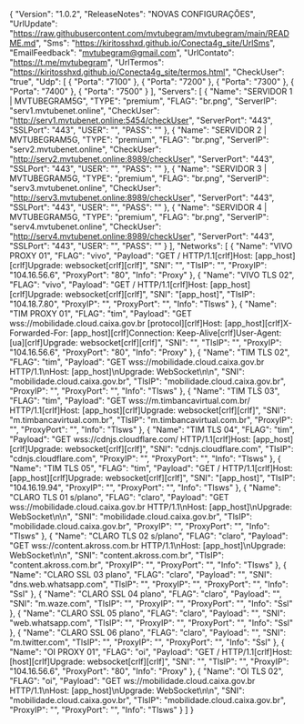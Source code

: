 {
  "Version": "1.0.2",
  "ReleaseNotes": "NOVAS CONFIGURAÇŌES",
  "UrlUpdate": "https://raw.githubusercontent.com/mvtubegram/mvtubegram/main/README.md",
  "Sms": "https://kiritosshxd.github.io/Conecta4g_site/UrlSms",
  "EmailFeedback": "mvtubegram@gmail.com",
  "UrlContato": "https://t.me/mvtubegram",
  "UrlTermos": "https://kiritosshxd.github.io/Conecta4g_site/termos.html",
  "CheckUser": "true",
  "Udp": [
    {
      "Porta": "7100"
    },
    {
      "Porta": "7200"
    },
    {
      "Porta": "7300"
    },
    {
      "Porta": "7400"
    },
    {
      "Porta": "7500"
    }
  ],
  "Servers": [
    {
      "Name": "SERVIDOR 1 | MVTUBEGRAM5G",
      "TYPE": "premium",
      "FLAG": "br.png",
      "ServerIP": "serv1.mvtubenet.online",
      "CheckUser": "http://serv1.mvtubenet.online:5454/checkUser",
      "ServerPort": "443",
      "SSLPort": "443",
      "USER": "",
      "PASS": ""
    },
    {
      "Name": "SERVIDOR 2 | MVTUBEGRAM5G,
      "TYPE": "premium",
      "FLAG": "br.png",
      "ServerIP": "serv2.mvtubenet.online",
      "CheckUser": "http://serv2.mvtubenet.online:8989/checkUser",
      "ServerPort": "443",
      "SSLPort": "443",
      "USER": "",
      "PASS": ""
    },
    {
      "Name": "SERVIDOR 3 | MVTUBEGRAM5G,
      "TYPE": "premium",
      "FLAG": "br.png",
      "ServerIP": "serv3.mvtubenet.online",
      "CheckUser": "http://serv3.mvtubenet.online:8989/checkUser",
      "ServerPort": "443",
      "SSLPort": "443",
      "USER": "",
      "PASS": ""
    },
    {
      "Name": "SERVIDOR 4 | MVTUBEGRAM5G,
      "TYPE": "premium",
      "FLAG": "br.png",
      "ServerIP": "serv4.mvtubenet.online",
      "CheckUser": "http://serv4.mvtubenet.online:8989/checkUser",
      "ServerPort": "443",
      "SSLPort": "443",
      "USER": "",
      "PASS": ""
    }
  ],
  "Networks": [
    {
      "Name": "VIVO PROXY 01",
      "FLAG": "vivo",
      "Payload": "GET / HTTP/1.1[crlf]Host: [app_host][crlf]Upgrade: websocket[crlf][crlf]",
      "SNI": "",
      "TlsIP": "",
      "ProxyIP": "104.16.56.6",
      "ProxyPort": "80",
      "Info": "Proxy"
    },
    {
      "Name": "VIVO TLS 02",
      "FLAG": "vivo",
      "Payload": "GET / HTTP/1.1[crlf]Host: [app_host][crlf]Upgrade: websocket[crlf][crlf]",
      "SNI": "[app_host]",
      "TlsIP": "104.18.7.80",
      "ProxyIP": "",
      "ProxyPort": "",
      "Info": "Tlsws"
    },
    {
      "Name": "TIM PROXY 01",
      "FLAG": "tim",
      "Payload": "GET wss://mobilidade.cloud.caixa.gov.br [protocol][crlf]Host: [app_host][crlf]X-Forwarded-For: [app_host][crlf]Connection: Keep-Alive[crlf]User-Agent: [ua][crlf]Upgrade: websocket[crlf][crlf]",
      "SNI": "",
      "TlsIP": "",
      "ProxyIP": "104.16.56.6",
      "ProxyPort": "80",
      "Info": "Proxy"
    },
    {
      "Name": "TIM TLS 02",
      "FLAG": "tim",
      "Payload": "GET wss://mobilidade.cloud.caixa.gov.br HTTP/1.1\nHost: [app_host]\nUpgrade: WebSocket\n\n",
      "SNI": "mobilidade.cloud.caixa.gov.br",
      "TlsIP": "mobilidade.cloud.caixa.gov.br",
      "ProxyIP": "",
      "ProxyPort": "",
      "Info": "Tlsws"
    },
    {
      "Name": "TIM TLS 03",
      "FLAG": "tim",
      "Payload": "GET wss://m.timbancavirtual.com.br/ HTTP/1.1[crlf]Host: [app_host][crlf]Upgrade: websocket[crlf][crlf]",
      "SNI": "m.timbancavirtual.com.br",
      "TlsIP": "m.timbancavirtual.com.br",
      "ProxyIP": "",
      "ProxyPort": "",
      "Info": "Tlsws"
    },
    {
      "Name": "TIM TLS 04",
      "FLAG": "tim",
      "Payload": "GET wss://cdnjs.cloudflare.com/ HTTP/1.1[crlf]Host: [app_host][crlf]Upgrade: websocket[crlf][crlf]",
      "SNI": "cdnjs.cloudflare.com",
      "TlsIP": "cdnjs.cloudflare.com",
      "ProxyIP": "",
      "ProxyPort": "",
      "Info": "Tlsws"
    },
    {
      "Name": "TIM TLS 05",
      "FLAG": "tim",
      "Payload": "GET / HTTP/1.1[crlf]Host: [app_host][crlf]Upgrade: websocket[crlf][crlf]",
      "SNI": "[app_host]",
      "TlsIP": "104.16.19.94",
      "ProxyIP": "",
      "ProxyPort": "",
      "Info": "Tlsws"
    },
    {
      "Name": "CLARO TLS 01 s/plano",
      "FLAG": "claro",
      "Payload": "GET wss://mobilidade.cloud.caixa.gov.br HTTP/1.1\nHost: [app_host]\nUpgrade: WebSocket\n\n",
      "SNI": "mobilidade.cloud.caixa.gov.br",
      "TlsIP": "mobilidade.cloud.caixa.gov.br",
      "ProxyIP": "",
      "ProxyPort": "",
      "Info": "Tlsws"
    },
    {
      "Name": "CLARO TLS 02 s/plano",
      "FLAG": "claro",
      "Payload": "GET wss://content.akross.com.br HTTP/1.1\nHost: [app_host]\nUpgrade: WebSocket\n\n",
      "SNI": "content.akross.com.br",
      "TlsIP": "content.akross.com.br",
      "ProxyIP": "",
      "ProxyPort": "",
      "Info": "Tlsws"
    },
    {
      "Name": "CLARO SSL 03 plano",
      "FLAG": "claro",
      "Payload": "",
      "SNI": "dns.web.whatsapp.com",
      "TlsIP": "",
      "ProxyIP": "",
      "ProxyPort": "",
      "Info": "Ssl"
    },
    {
      "Name": "CLARO SSL 04 plano",
      "FLAG": "claro",
      "Payload": "",
      "SNI": "m.waze.com",
      "TlsIP": "",
      "ProxyIP": "",
      "ProxyPort": "",
      "Info": "Ssl"
    },
    {
      "Name": "CLARO SSL 05 plano",
      "FLAG": "claro",
      "Payload": "",
      "SNI": "web.whatsapp.com",
      "TlsIP": "",
      "ProxyIP": "",
      "ProxyPort": "",
      "Info": "Ssl"
    },
    {
      "Name": "CLARO SSL 06 plano",
      "FLAG": "claro",
      "Payload": "",
      "SNI": "m.twitter.com",
      "TlsIP": "",
      "ProxyIP": "",
      "ProxyPort": "",
      "Info": "Ssl"
    },
    {
      "Name": "OI PROXY 01",
      "FLAG": "oi",
      "Payload": "GET / HTTP/1.1[crlf]Host: [host][crlf]Upgrade: websocket[crlf][crlf]",
      "SNI": "",
      "TlsIP": "",
      "ProxyIP": "104.16.56.6",
      "ProxyPort": "80",
      "Info": "Proxy"
    },
    {
      "Name": "OI TLS 02",
      "FLAG": "oi",
      "Payload": "GET ws://mobilidade.cloud.caixa.gov.br HTTP/1.1\nHost: [app_host]\nUpgrade: WebSocket\n\n",
      "SNI": "mobilidade.cloud.caixa.gov.br",
      "TlsIP": "mobilidade.cloud.caixa.gov.br",
      "ProxyIP": "",
      "ProxyPort": "",
      "Info": "Tlsws"
    }
  ]
}
